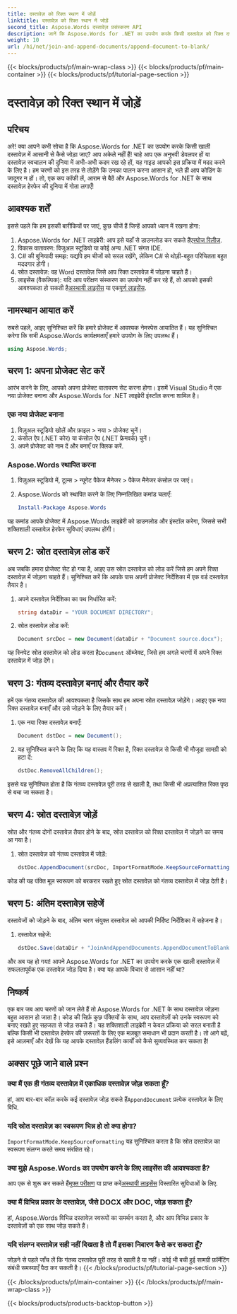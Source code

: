 ```yaml
---
title: दस्तावेज़ को रिक्त स्थान में जोड़ें
linktitle: दस्तावेज़ को रिक्त स्थान में जोड़ें
second_title: Aspose.Words दस्तावेज़ प्रसंस्करण API
description: जानें कि Aspose.Words for .NET का उपयोग करके किसी दस्तावेज़ को रिक्त दस्तावेज़ में कैसे जोड़ा जाए। चरण-दर-चरण मार्गदर्शिका, कोड स्निपेट और FAQ शामिल हैं।
weight: 10
url: /hi/net/join-and-append-documents/append-document-to-blank/
---
```


{{< blocks/products/pf/main-wrap-class >}}
{{< blocks/products/pf/main-container >}}
{{< blocks/products/pf/tutorial-page-section >}}

# दस्तावेज़ को रिक्त स्थान में जोड़ें

## परिचय

अरे! क्या आपने कभी सोचा है कि Aspose.Words for .NET का उपयोग करके किसी खाली दस्तावेज़ में आसानी से कैसे जोड़ा जाए? आप अकेले नहीं हैं! चाहे आप एक अनुभवी डेवलपर हों या दस्तावेज़ स्वचालन की दुनिया में अभी-अभी कदम रख रहे हों, यह गाइड आपको इस प्रक्रिया में मदद करने के लिए है। हम चरणों को इस तरह से तोड़ेंगे कि उनका पालन करना आसान हो, भले ही आप कोडिंग के जादूगर न हों। तो, एक कप कॉफी लें, आराम से बैठें और Aspose.Words for .NET के साथ दस्तावेज़ हेरफेर की दुनिया में गोता लगाएँ!

## आवश्यक शर्तें

इससे पहले कि हम इसकी बारीकियों पर जाएं, कुछ चीजें हैं जिन्हें आपको ध्यान में रखना होगा:

1.  Aspose.Words for .NET लाइब्रेरी: आप इसे यहाँ से डाउनलोड कर सकते हैं[एस्पोज रिलीज](https://releases.aspose.com/words/net/).
2. विकास वातावरण: विजुअल स्टूडियो या कोई अन्य .NET संगत IDE.
3. C# की बुनियादी समझ: यद्यपि हम चीजों को सरल रखेंगे, लेकिन C# से थोड़ी-बहुत परिचितता बहुत मददगार होगी।
4. स्रोत दस्तावेज़: वह Word दस्तावेज़ जिसे आप रिक्त दस्तावेज़ में जोड़ना चाहते हैं।
5.  लाइसेंस (वैकल्पिक): यदि आप परीक्षण संस्करण का उपयोग नहीं कर रहे हैं, तो आपको इसकी आवश्यकता हो सकती है[अस्थायी लाइसेंस](https://purchase.aspose.com/temporary-license/) या एक[पूर्ण लाइसेंस](https://purchase.aspose.com/buy).

## नामस्थान आयात करें

सबसे पहले, आइए सुनिश्चित करें कि हमारे प्रोजेक्ट में आवश्यक नेमस्पेस आयातित हैं। यह सुनिश्चित करेगा कि सभी Aspose.Words कार्यक्षमताएँ हमारे उपयोग के लिए उपलब्ध हैं।

```csharp
using Aspose.Words;
```

## चरण 1: अपना प्रोजेक्ट सेट करें

आरंभ करने के लिए, आपको अपना प्रोजेक्ट वातावरण सेट करना होगा। इसमें Visual Studio में एक नया प्रोजेक्ट बनाना और Aspose.Words for .NET लाइब्रेरी इंस्टॉल करना शामिल है।

### एक नया प्रोजेक्ट बनाना

1. विज़ुअल स्टूडियो खोलें और फ़ाइल > नया > प्रोजेक्ट चुनें।
2. कंसोल ऐप (.NET कोर) या कंसोल ऐप (.NET फ्रेमवर्क) चुनें।
3. अपने प्रोजेक्ट को नाम दें और बनाएँ पर क्लिक करें.

### Aspose.Words स्थापित करना

1. विज़ुअल स्टूडियो में, टूल्स > न्यूगेट पैकेज मैनेजर > पैकेज मैनेजर कंसोल पर जाएं।
2. Aspose.Words को स्थापित करने के लिए निम्नलिखित कमांड चलाएँ:

   ```powershell
   Install-Package Aspose.Words
   ```

यह कमांड आपके प्रोजेक्ट में Aspose.Words लाइब्रेरी को डाउनलोड और इंस्टॉल करेगा, जिससे सभी शक्तिशाली दस्तावेज़ हेरफेर सुविधाएं उपलब्ध होंगी।

## चरण 2: स्रोत दस्तावेज़ लोड करें

अब जबकि हमारा प्रोजेक्ट सेट हो गया है, आइए उस स्रोत दस्तावेज़ को लोड करें जिसे हम अपने रिक्त दस्तावेज़ में जोड़ना चाहते हैं। सुनिश्चित करें कि आपके पास अपनी प्रोजेक्ट निर्देशिका में एक वर्ड दस्तावेज़ तैयार है।

1. अपने दस्तावेज़ निर्देशिका का पथ निर्धारित करें:

   ```csharp
   string dataDir = "YOUR DOCUMENT DIRECTORY";
   ```

2. स्रोत दस्तावेज़ लोड करें:

   ```csharp
   Document srcDoc = new Document(dataDir + "Document source.docx");
   ```

 यह स्निपेट स्रोत दस्तावेज़ को लोड करता है`Document` ऑब्जेक्ट, जिसे हम अगले चरणों में अपने रिक्त दस्तावेज़ में जोड़ देंगे।

## चरण 3: गंतव्य दस्तावेज़ बनाएं और तैयार करें

हमें एक गंतव्य दस्तावेज़ की आवश्यकता है जिसके साथ हम अपना स्रोत दस्तावेज़ जोड़ेंगे। आइए एक नया रिक्त दस्तावेज़ बनाएँ और उसे जोड़ने के लिए तैयार करें।

1. एक नया रिक्त दस्तावेज़ बनाएँ:

   ```csharp
   Document dstDoc = new Document();
   ```

2. यह सुनिश्चित करने के लिए कि यह वास्तव में रिक्त है, रिक्त दस्तावेज़ से किसी भी मौजूदा सामग्री को हटा दें:

   ```csharp
   dstDoc.RemoveAllChildren();
   ```

इससे यह सुनिश्चित होता है कि गंतव्य दस्तावेज़ पूरी तरह से खाली है, तथा किसी भी अप्रत्याशित रिक्त पृष्ठ से बचा जा सकता है।

## चरण 4: स्रोत दस्तावेज़ जोड़ें

स्रोत और गंतव्य दोनों दस्तावेज़ तैयार होने के बाद, स्रोत दस्तावेज़ को रिक्त दस्तावेज़ में जोड़ने का समय आ गया है।

1. स्रोत दस्तावेज़ को गंतव्य दस्तावेज़ में जोड़ें:

   ```csharp
   dstDoc.AppendDocument(srcDoc, ImportFormatMode.KeepSourceFormatting);
   ```

कोड की यह पंक्ति मूल स्वरूपण को बरकरार रखते हुए स्रोत दस्तावेज़ को गंतव्य दस्तावेज़ में जोड़ देती है।

## चरण 5: अंतिम दस्तावेज़ सहेजें

दस्तावेजों को जोड़ने के बाद, अंतिम चरण संयुक्त दस्तावेज़ को आपकी निर्दिष्ट निर्देशिका में सहेजना है।

1. दस्तावेज़ सहेजें:

   ```csharp
   dstDoc.Save(dataDir + "JoinAndAppendDocuments.AppendDocumentToBlank.docx");
   ```

और अब यह हो गया! आपने Aspose.Words for .NET का उपयोग करके एक खाली दस्तावेज़ में सफलतापूर्वक एक दस्तावेज़ जोड़ दिया है। क्या यह आपके विचार से आसान नहीं था?

## निष्कर्ष

एक बार जब आप चरणों को जान लेते हैं तो Aspose.Words for .NET के साथ दस्तावेज़ जोड़ना बहुत आसान हो जाता है। कोड की सिर्फ़ कुछ पंक्तियों के साथ, आप दस्तावेज़ों को उनके स्वरूपण को बनाए रखते हुए सहजता से जोड़ सकते हैं। यह शक्तिशाली लाइब्रेरी न केवल प्रक्रिया को सरल बनाती है बल्कि किसी भी दस्तावेज़ हेरफेर की ज़रूरतों के लिए एक मज़बूत समाधान भी प्रदान करती है। तो आगे बढ़ें, इसे आज़माएँ और देखें कि यह आपके दस्तावेज़ हैंडलिंग कार्यों को कैसे सुव्यवस्थित कर सकता है!

## अक्सर पूछे जाने वाले प्रश्न

### क्या मैं एक ही गंतव्य दस्तावेज़ में एकाधिक दस्तावेज़ जोड़ सकता हूँ?

हां, आप बार-बार कॉल करके कई दस्तावेज़ जोड़ सकते हैं`AppendDocument` प्रत्येक दस्तावेज़ के लिए विधि.

### यदि स्रोत दस्तावेज़ का स्वरूपण भिन्न हो तो क्या होगा?

`ImportFormatMode.KeepSourceFormatting` यह सुनिश्चित करता है कि स्रोत दस्तावेज़ का स्वरूपण संलग्न करते समय संरक्षित रहे।

### क्या मुझे Aspose.Words का उपयोग करने के लिए लाइसेंस की आवश्यकता है?

 आप एक से शुरू कर सकते हैं[मुफ्त परीक्षण](https://releases.aspose.com/) या प्राप्त करें[अस्थायी लाइसेंस](https://purchase.aspose.com/temporary-license/) विस्तारित सुविधाओं के लिए.

### क्या मैं विभिन्न प्रकार के दस्तावेज़, जैसे DOCX और DOC, जोड़ सकता हूँ?

हां, Aspose.Words विभिन्न दस्तावेज़ स्वरूपों का समर्थन करता है, और आप विभिन्न प्रकार के दस्तावेज़ों को एक साथ जोड़ सकते हैं।

### यदि संलग्न दस्तावेज़ सही नहीं दिखता है तो मैं इसका निवारण कैसे कर सकता हूँ?

जोड़ने से पहले जाँच लें कि गंतव्य दस्तावेज़ पूरी तरह से खाली है या नहीं। कोई भी बची हुई सामग्री फ़ॉर्मेटिंग संबंधी समस्याएँ पैदा कर सकती है।
{{< /blocks/products/pf/tutorial-page-section >}}

{{< /blocks/products/pf/main-container >}}
{{< /blocks/products/pf/main-wrap-class >}}

{{< blocks/products/products-backtop-button >}}
